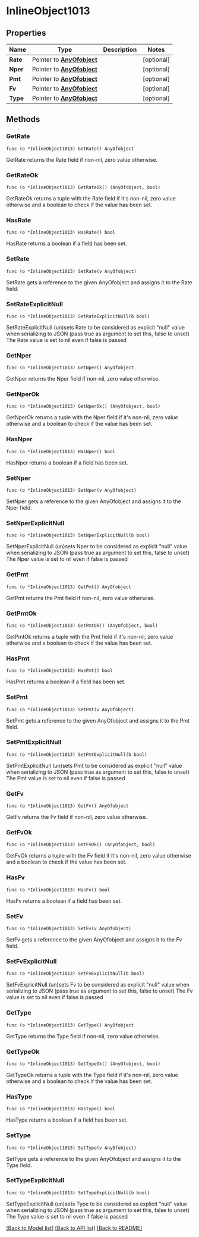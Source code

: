 # InlineObject1013

## Properties

Name | Type | Description | Notes
------------ | ------------- | ------------- | -------------
**Rate** | Pointer to [**AnyOfobject**](anyOf&lt;object&gt;.md) |  | [optional] 
**Nper** | Pointer to [**AnyOfobject**](anyOf&lt;object&gt;.md) |  | [optional] 
**Pmt** | Pointer to [**AnyOfobject**](anyOf&lt;object&gt;.md) |  | [optional] 
**Fv** | Pointer to [**AnyOfobject**](anyOf&lt;object&gt;.md) |  | [optional] 
**Type** | Pointer to [**AnyOfobject**](anyOf&lt;object&gt;.md) |  | [optional] 

## Methods

### GetRate

`func (o *InlineObject1013) GetRate() AnyOfobject`

GetRate returns the Rate field if non-nil, zero value otherwise.

### GetRateOk

`func (o *InlineObject1013) GetRateOk() (AnyOfobject, bool)`

GetRateOk returns a tuple with the Rate field if it's non-nil, zero value otherwise
and a boolean to check if the value has been set.

### HasRate

`func (o *InlineObject1013) HasRate() bool`

HasRate returns a boolean if a field has been set.

### SetRate

`func (o *InlineObject1013) SetRate(v AnyOfobject)`

SetRate gets a reference to the given AnyOfobject and assigns it to the Rate field.

### SetRateExplicitNull

`func (o *InlineObject1013) SetRateExplicitNull(b bool)`

SetRateExplicitNull (un)sets Rate to be considered as explicit "null" value
when serializing to JSON (pass true as argument to set this, false to unset)
The Rate value is set to nil even if false is passed
### GetNper

`func (o *InlineObject1013) GetNper() AnyOfobject`

GetNper returns the Nper field if non-nil, zero value otherwise.

### GetNperOk

`func (o *InlineObject1013) GetNperOk() (AnyOfobject, bool)`

GetNperOk returns a tuple with the Nper field if it's non-nil, zero value otherwise
and a boolean to check if the value has been set.

### HasNper

`func (o *InlineObject1013) HasNper() bool`

HasNper returns a boolean if a field has been set.

### SetNper

`func (o *InlineObject1013) SetNper(v AnyOfobject)`

SetNper gets a reference to the given AnyOfobject and assigns it to the Nper field.

### SetNperExplicitNull

`func (o *InlineObject1013) SetNperExplicitNull(b bool)`

SetNperExplicitNull (un)sets Nper to be considered as explicit "null" value
when serializing to JSON (pass true as argument to set this, false to unset)
The Nper value is set to nil even if false is passed
### GetPmt

`func (o *InlineObject1013) GetPmt() AnyOfobject`

GetPmt returns the Pmt field if non-nil, zero value otherwise.

### GetPmtOk

`func (o *InlineObject1013) GetPmtOk() (AnyOfobject, bool)`

GetPmtOk returns a tuple with the Pmt field if it's non-nil, zero value otherwise
and a boolean to check if the value has been set.

### HasPmt

`func (o *InlineObject1013) HasPmt() bool`

HasPmt returns a boolean if a field has been set.

### SetPmt

`func (o *InlineObject1013) SetPmt(v AnyOfobject)`

SetPmt gets a reference to the given AnyOfobject and assigns it to the Pmt field.

### SetPmtExplicitNull

`func (o *InlineObject1013) SetPmtExplicitNull(b bool)`

SetPmtExplicitNull (un)sets Pmt to be considered as explicit "null" value
when serializing to JSON (pass true as argument to set this, false to unset)
The Pmt value is set to nil even if false is passed
### GetFv

`func (o *InlineObject1013) GetFv() AnyOfobject`

GetFv returns the Fv field if non-nil, zero value otherwise.

### GetFvOk

`func (o *InlineObject1013) GetFvOk() (AnyOfobject, bool)`

GetFvOk returns a tuple with the Fv field if it's non-nil, zero value otherwise
and a boolean to check if the value has been set.

### HasFv

`func (o *InlineObject1013) HasFv() bool`

HasFv returns a boolean if a field has been set.

### SetFv

`func (o *InlineObject1013) SetFv(v AnyOfobject)`

SetFv gets a reference to the given AnyOfobject and assigns it to the Fv field.

### SetFvExplicitNull

`func (o *InlineObject1013) SetFvExplicitNull(b bool)`

SetFvExplicitNull (un)sets Fv to be considered as explicit "null" value
when serializing to JSON (pass true as argument to set this, false to unset)
The Fv value is set to nil even if false is passed
### GetType

`func (o *InlineObject1013) GetType() AnyOfobject`

GetType returns the Type field if non-nil, zero value otherwise.

### GetTypeOk

`func (o *InlineObject1013) GetTypeOk() (AnyOfobject, bool)`

GetTypeOk returns a tuple with the Type field if it's non-nil, zero value otherwise
and a boolean to check if the value has been set.

### HasType

`func (o *InlineObject1013) HasType() bool`

HasType returns a boolean if a field has been set.

### SetType

`func (o *InlineObject1013) SetType(v AnyOfobject)`

SetType gets a reference to the given AnyOfobject and assigns it to the Type field.

### SetTypeExplicitNull

`func (o *InlineObject1013) SetTypeExplicitNull(b bool)`

SetTypeExplicitNull (un)sets Type to be considered as explicit "null" value
when serializing to JSON (pass true as argument to set this, false to unset)
The Type value is set to nil even if false is passed

[[Back to Model list]](../README.md#documentation-for-models) [[Back to API list]](../README.md#documentation-for-api-endpoints) [[Back to README]](../README.md)


